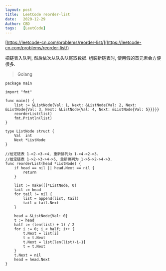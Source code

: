 ```yaml
---
layout: post
title:  LeetCode reorder-list
date:   2020-12-29
Author: CBD
tags:   [LeetCode]
---
```


[https://leetcode-cn.com/problems/reorder-list/](https://leetcode-cn.com/problems/reorder-list/)

把链表入队列, 然后依次从队头队尾取数据. 组装新链表时, 使用假的首元素会方便很多.

> Golang

```golang
package main

import "fmt"

func main() {
	list := &ListNode{Val: 1, Next: &ListNode{Val: 2, Next: &ListNode{Val: 3, Next: &ListNode{Val: 4, Next: &ListNode{Val: 5}}}}}
	reorderList(list)
	fmt.Println(list)
}

type ListNode struct {
	Val  int
	Next *ListNode
}

//给定链表 1->2->3->4, 重新排列为 1->4->2->3.
//给定链表 1->2->3->4->5, 重新排列为 1->5->2->4->3.
func reorderList(head *ListNode) {
	if head == nil || head.Next == nil {
		return
	}

	list := make([]*ListNode, 0)
	tail := head
	for tail != nil {
		list = append(list, tail)
		tail = tail.Next
	}

	head = &ListNode{Val: 0}
	t := head
	half := (len(list) + 1) / 2
	for i := 0; i < half; i++ {
		t.Next = list[i]
		t = t.Next
		t.Next = list[len(list)-i-1]
		t = t.Next
	}
	t.Next = nil
	head = head.Next
}

```
